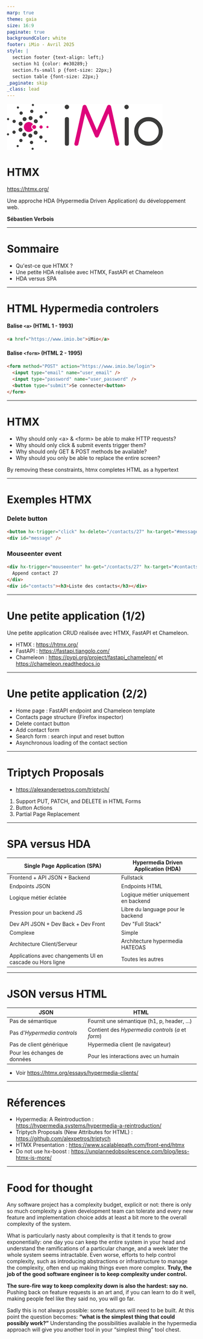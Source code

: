 ```yaml
---
marp: true
theme: gaia
size: 16:9
paginate: true
backgroundColor: white
footer: iMio - Avril 2025
style: |
  section footer {text-align: left;}
  section h1 {color: #e30289;}
  section.fs-small p {font-size: 22px;}
  section table {font-size: 22px;}
_paginate: skip
_class: lead
---
```


![bg left:35% 80%](logo-imio.png)

# HTMX

https://htmx.org/

Une approche HDA (Hypermedia Driven Application) du développement web.

**Sébastien Verbois**

---

# Sommaire

- Qu'est-ce que HTMX ?
- Une petite HDA réalisée avec HTMX, FastAPI et Chameleon
- HDA versus SPA

---

# HTML Hypermedia controlers

#### Balise `<a>` (HTML 1 - 1993)

```html
<a href="https://www.imio.be">iMio</a>
```

#### Balise `<form>` (HTML 2 - 1995)

```html
<form method="POST" action="https://www.imio.be/login">
  <input type="email" name="user_email" />
  <input type="password" name="user_password" />
  <button type="submit">Se connecter<button>
</form>
```

---

# HTMX

- Why should only \<a\> & \<form\> be able to make HTTP requests?
- Why should only click & submit events trigger them?
- Why should only GET & POST methods be available?
- Why should you only be able to replace the entire screen?

By removing these constraints, htmx completes HTML as a hypertext

---

# Exemples HTMX

### Delete button
```html
<button hx-trigger="click" hx-delete="/contacts/27" hx-target="#message">Delete</button>
<div id="message" />
```
### Mouseenter event
```html
<div hx-trigger="mouseenter" hx-get="/contacts/27" hx-target="#contacts" hx-swap="beforeend">
  Append contact 27
</div>
<div id="contacts"><h3>Liste des contacts</h3></div>
```

---

# Une petite application (1/2)

Une petite application CRUD réalisée avec HTMX, FastAPI et Chameleon.

- HTMX : <https://htmx.org/>
- FastAPI : <https://fastapi.tiangolo.com/>
- Chameleon : <https://pypi.org/project/fastapi_chameleon/> et <https://chameleon.readthedocs.io>

---

# Une petite application (2/2)

- Home page : FastAPI endpoint and Chameleon template
- Contacts page structure (Firefox inspector)
- Delete contact button
- Add contact form
- Search form : search input and reset button
- Asynchronous loading of the contact section

---

# Triptych Proposals

- <https://alexanderpetros.com/triptych/>

1. Support PUT, PATCH, and DELETE in HTML Forms
2. Button Actions
3. Partial Page Replacement

---

# SPA versus HDA

| Single Page Application (SPA)                             | Hypermedia Driven Application (HDA)  |
| --------------------------------------------------------- | ------------------------------------ |
| Frontend + API JSON + Backend                             | Fullstack                            |
| Endpoints JSON                                            | Endpoints HTML                       |
| Logique métier éclatée                                    | Logique métier uniquement en backend |
| Pression pour un backend JS                               | Libre du language pour le backend    |
| Dev API JSON + Dev Back + Dev Front                       | Dev "Full Stack"                     |
| Complexe                                                  | Simple                               |
| Architecture Client/Serveur                               | Architecture hypermedia HATEOAS      |
| Applications avec changements UI en cascade ou Hors ligne | Toutes les autres                    |

---

# JSON versus HTML

| JSON                         | HTML                                               |
| ---------------------------- | -------------------------------------------------- |
| Pas de sémantique            | Fournit une sémantique (h1, p, header, ...)        |
| Pas d'_Hypermedia controls_  | Contient des _Hypermedia controls_ (_a_ et _form_) |
| Pas de client générique      | Hypermedia client (le navigateur)                  |
| Pour les échanges de données | Pour les interactions avec un humain               |

- Voir <https://htmx.org/essays/hypermedia-clients/>

---

# Réferences

- Hypermedia: A Reintroduction : <https://hypermedia.systems/hypermedia-a-reintroduction/>
- Triptych Proposals (New Attributes for HTML) : <https://github.com/alexpetros/triptych>
- HTMX Presentation : <https://www.scalablepath.com/front-end/htmx>
- Do not use hx-boost : <https://unplannedobsolescence.com/blog/less-htmx-is-more/>

---

<!-- _class: fs-small -->

# Food for thought

Any software project has a complexity budget, explicit or not: there is only so much complexity a given development team can tolerate and every new feature and implementation choice adds at least a bit more to the overall complexity of the system.

What is particularly nasty about complexity is that it tends to grow exponentially: one day you can keep the entire system in your head and understand the ramifications of a particular change, and a week later the whole system seems intractable. Even worse, efforts to help control complexity, such as introducing abstractions or infrastructure to manage the complexity, often end up making things even more complex. **Truly, the job of the good software engineer is to keep complexity under control.**

**The sure-fire way to keep complexity down is also the hardest: say no.** Pushing back on feature requests is an art and, if you can learn to do it well, making people feel like they said no, you will go far.

Sadly this is not always possible: some features will need to be built. At this point the question becomes: **“what is the simplest thing that could possibly work?”** Understanding the possibilities available in the hypermedia approach will give you another tool in your “simplest thing” tool chest.
